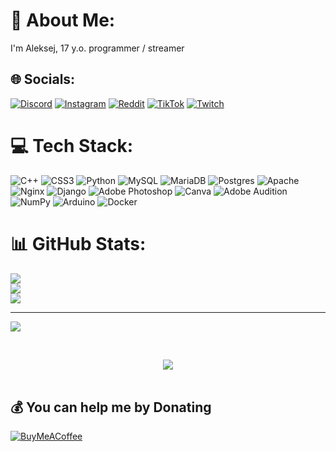 # 💫 About Me:
I'm Aleksej, 17 y.o. programmer / streamer<br>


## 🌐 Socials:
[![Discord](https://img.shields.io/badge/Discord-%237289DA.svg?logo=discord&logoColor=white)](htttps://discord.gg/ZNMTmjCCwY) [![Instagram](https://img.shields.io/badge/Instagram-%23E4405F.svg?logo=Instagram&logoColor=white)](https://instagram.com/sensor1337) [![Reddit](https://img.shields.io/badge/Reddit-%23FF4500.svg?logo=Reddit&logoColor=white)](https://reddit.com/user/sensor1337) [![TikTok](https://img.shields.io/badge/TikTok-%23000000.svg?logo=TikTok&logoColor=white)](https://tiktok.com/@sensor1337) [![Twitch](https://img.shields.io/badge/Twitch-%239146FF.svg?logo=Twitch&logoColor=white)](https://twitch.tv/sensor1337) 

# 💻 Tech Stack:
![C++](https://img.shields.io/badge/c++-%2300599C.svg?style=for-the-badge&logo=c%2B%2B&logoColor=white) ![CSS3](https://img.shields.io/badge/css3-%231572B6.svg?style=for-the-badge&logo=css3&logoColor=white) ![Python](https://img.shields.io/badge/python-3670A0?style=for-the-badge&logo=python&logoColor=ffdd54) ![MySQL](https://img.shields.io/badge/mysql-%2300f.svg?style=for-the-badge&logo=mysql&logoColor=white) ![MariaDB](https://img.shields.io/badge/MariaDB-003545?style=for-the-badge&logo=mariadb&logoColor=white) ![Postgres](https://img.shields.io/badge/postgres-%23316192.svg?style=for-the-badge&logo=postgresql&logoColor=white) ![Apache](https://img.shields.io/badge/apache-%23D42029.svg?style=for-the-badge&logo=apache&logoColor=white) ![Nginx](https://img.shields.io/badge/nginx-%23009639.svg?style=for-the-badge&logo=nginx&logoColor=white) ![Django](https://img.shields.io/badge/django-%23092E20.svg?style=for-the-badge&logo=django&logoColor=white) ![Adobe Photoshop](https://img.shields.io/badge/adobephotoshop-%2331A8FF.svg?style=for-the-badge&logo=adobephotoshop&logoColor=white) ![Canva](https://img.shields.io/badge/Canva-%2300C4CC.svg?style=for-the-badge&logo=Canva&logoColor=white) ![Adobe Audition](https://img.shields.io/badge/Adobe%20Audition-9999FF.svg?style=for-the-badge&logo=Adobe%20Audition&logoColor=white) ![NumPy](https://img.shields.io/badge/numpy-%23013243.svg?style=for-the-badge&logo=numpy&logoColor=white) ![Arduino](https://img.shields.io/badge/-Arduino-00979D?style=for-the-badge&logo=Arduino&logoColor=white) ![Docker](https://img.shields.io/badge/docker-%230db7ed.svg?style=for-the-badge&logo=docker&logoColor=white)
# 📊 GitHub Stats:
![](https://github-readme-stats.vercel.app/api?username=sensor1337&theme=tokyonight&hide_border=false&include_all_commits=false&count_private=false)<br/>
![](https://github-readme-streak-stats.herokuapp.com/?user=sensor1337&theme=tokyonight&hide_border=false)<br/>
![](https://github-readme-stats.vercel.app/api/top-langs/?username=sensor1337&theme=tokyonight&hide_border=false&include_all_commits=false&count_private=false&layout=compact)

---
[![](https://visitcount.itsvg.in/api?id=sensor1337&icon=7&color=9)](https://visitcount.itsvg.in)

<br/> <div align="center"><img src="https://spotify-github-profile.vercel.app/api/view?uid=31olmz2escw2k2vttzzuvveq43qm&cover_image=true&theme=default&show_offline=false&background_color=304860&bar_color=ffffff&bar_color_cover=true" /></div> <br/>

  ## 💰 You can help me by Donating
  [![BuyMeACoffee](https://img.shields.io/badge/Buy%20Me%20a%20Coffee-ffdd00?style=for-the-badge&logo=buy-me-a-coffee&logoColor=black)](https://buymeacoffee.com/sensor1337) 

  
<!-- Proudly created with GPRM ( https://gprm.itsvg.in ) -->
